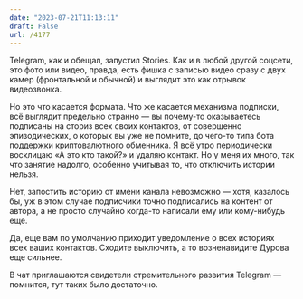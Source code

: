 ```yaml
---
date: "2023-07-21T11:13:11"
draft: False
url: /4177
---
```


Telegram, как и обещал, запустил Stories. Как и в любой другой соцсети, это фото или видео, правда, есть фишка с записью видео сразу с двух камер (фронтальной и обычной) и выглядит это как отрывок видеозвонка.

Но это что касается формата. Что же касается механизма подписки, всё выглядит предельно странно — вы почему-то оказываетесь подписаны на сториз всех своих контактов, от совершенно эпизодических, о которых вы уже не помните, до чего-то типа бота поддержки криптовалютного обменника. Я всё утро периодически восклицаю «А это кто такой?» и удаляю контакт. Но у меня их много, так что занятие надолго, особенно учитывая то, что отключить истории нельзя.

Нет, запостить историю от имени канала невозможно — хотя, казалось бы, уж в этом случае подписчики точно подписались на контент от автора, а не просто случайно когда-то написали ему или кому-нибудь еще.

Да, еще вам по умолчанию приходит уведомление о всех историях всех ваших контактов. Сходите выключить, а то возненавидите Дурова еще сильнее.

В чат приглашаются свидетели  стремительного развития Telegram — помнится, тут таких было достаточно.
